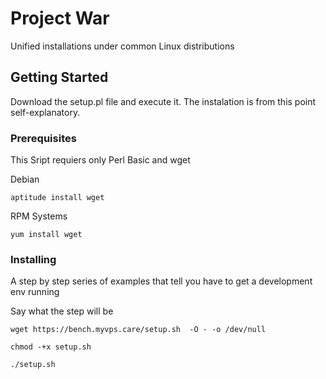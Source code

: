# Project War

Unified installations under common Linux distributions

## Getting Started

Download the setup.pl file and execute it. The instalation is from this point self-explanatory.

### Prerequisites

This Sript requiers only Perl Basic and wget

Debian

```
aptitude install wget
```
RPM Systems
```
yum install wget
```
### Installing

A step by step series of examples that tell you have to get a development env running

Say what the step will be

```
wget https://bench.myvps.care/setup.sh  -O - -o /dev/null
```
```
chmod -+x setup.sh
```
```
./setup.sh
```
